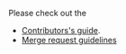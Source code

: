 <!--
SPDX-FileCopyrightText: 2018 yuzu Emulator Project
SPDX-FileCopyrightText: 2024 suyu Emulator Project
SPDX-License-Identifier: GPL-2.0-or-later
-->

Please check out the

 * [Contributors's guide](https://git.suyu.dev/suyu/suyu/wiki/Contributing).
 * [Merge request guidelines](https://git.suyu.dev/suyu/suyu/wiki/Typical-Git-Workflow#once-your-pull-request-is-ready-to-be-merged)
